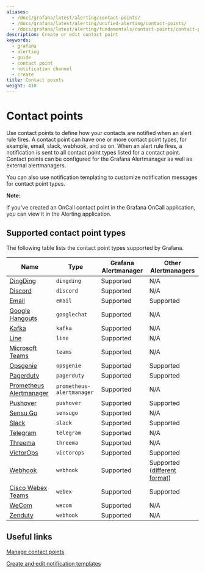 ```yaml
---
aliases:
  - /docs/grafana/latest/alerting/contact-points/
  - /docs/grafana/latest/alerting/unified-alerting/contact-points/
  - /docs/grafana/latest/alerting/fundamentals/contact-points/contact-point-types/
description: Create or edit contact point
keywords:
  - grafana
  - alerting
  - guide
  - contact point
  - notification channel
  - create
title: Contact points
weight: 410
---
```


# Contact points

Use contact points to define how your contacts are notified when an alert rule fires. A contact point can have one or more contact point types, for example, email, slack, webhook, and so on. When an alert rule fires, a notification is sent to all contact point types listed for a contact point. Contact points can be configured for the Grafana Alertmanager as well as external alertmanagers.

You can also use notification templating to customize notification messages for contact point types.

**Note:**

If you've created an OnCall contact point in the Grafana OnCall application, you can view it in the Alerting application.

## Supported contact point types

The following table lists the contact point types supported by Grafana.

| Name                                             | Type                      | Grafana Alertmanager | Other Alertmanagers                                                                                      |
| ------------------------------------------------ | ------------------------- | -------------------- | -------------------------------------------------------------------------------------------------------- |
| [DingDing](https://www.dingtalk.com/en)          | `dingding`                | Supported            | N/A                                                                                                      |
| [Discord](https://discord.com/)                  | `discord`                 | Supported            | N/A                                                                                                      |
| [Email](#email)                                  | `email`                   | Supported            | Supported                                                                                                |
| [Google Hangouts](https://hangouts.google.com/)  | `googlechat`              | Supported            | N/A                                                                                                      |
| [Kafka](https://kafka.apache.org/)               | `kafka`                   | Supported            | N/A                                                                                                      |
| [Line](https://line.me/en/)                      | `line`                    | Supported            | N/A                                                                                                      |
| [Microsoft Teams](https://teams.microsoft.com/)  | `teams`                   | Supported            | N/A                                                                                                      |
| [Opsgenie](https://atlassian.com/opsgenie/)      | `opsgenie`                | Supported            | Supported                                                                                                |
| [Pagerduty](https://www.pagerduty.com/)          | `pagerduty`               | Supported            | Supported                                                                                                |
| [Prometheus Alertmanager](https://prometheus.io) | `prometheus-alertmanager` | Supported            | N/A                                                                                                      |
| [Pushover](https://pushover.net/)                | `pushover`                | Supported            | Supported                                                                                                |
| [Sensu Go](https://docs.sensu.io/sensu-go/)      | `sensugo`                 | Supported            | N/A                                                                                                      |
| [Slack](https://slack.com/)                      | `slack`                   | Supported            | Supported                                                                                                |
| [Telegram](https://telegram.org/)                | `telegram`                | Supported            | N/A                                                                                                      |
| [Threema](https://threema.ch/)                   | `threema`                 | Supported            | N/A                                                                                                      |
| [VictorOps](https://help.victorops.com/)         | `victorops`               | Supported            | Supported                                                                                                |
| [Webhook](#webhook)                              | `webhook`                 | Supported            | Supported ([different format](https://prometheus.io/docs/alerting/latest/configuration/#webhook_config)) |
| [Cisco Webex Teams](#webex)                      | `webex`                   | Supported            | Supported                                                                                                |
| [WeCom](#wecom)                                  | `wecom`                   | Supported            | N/A                                                                                                      |
| [Zenduty](https://www.zenduty.com/)              | `webhook`                 | Supported            | N/A                                                                                                      |

## Useful links

[Manage contact points](https://grafana.com/docs/grafana/next/alerting/manage-notifications/create-contact-point/)

[Create and edit notification templates](https://grafana.com/docs/grafana/next/alerting/manage-notifications/create-message-template/)
